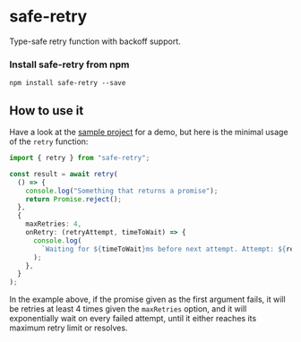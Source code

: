 # safe-retry

Type-safe retry function with backoff support.

### Install safe-retry from npm

```shell
npm install safe-retry --save
```

## How to use it

Have a look at the [sample project](https://github.com/brunojppb/safe-retry/tree/main/packages/sample) for a demo,
but here is the minimal usage of the `retry` function:

```ts
import { retry } from "safe-retry";

const result = await retry(
  () => {
    console.log("Something that returns a promise");
    return Promise.reject();
  },
  {
    maxRetries: 4,
    onRetry: (retryAttempt, timeToWait) => {
      console.log(
        `Waiting for ${timeToWait}ms before next attempt. Attempt: ${retryAttempt}`
      );
    },
  }
);
```

In the example above, if the promise given as the first argument fails,
it will be retries at least 4 times given the `maxRetries` option,
and it will exponentially wait on every failed attempt, until it either
reaches its maximum retry limit or resolves.
